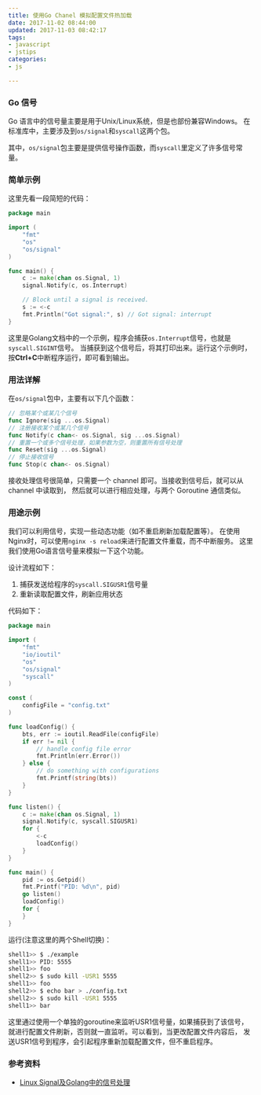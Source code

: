 ```yaml
---
title: 使用Go Chanel 模拟配置文件热加载
date: 2017-11-02 08:44:00
updated: 2017-11-03 08:42:17
tags: 
- javascript
- jstips
categories: 
- js

---
```

### Go 信号

Go 语言中的信号量主要是用于Unix/Linux系统，但是也部份兼容Windows。 在标准库中，主要涉及到`os/signal`和`syscall`这两个包。

其中，`os/signal`包主要是提供信号操作函数，而`syscall`里定义了许多信号常量。

### 简单示例

这里先看一段简短的代码：

```go
package main

import (
	"fmt"
	"os"
	"os/signal"
)

func main() {
	c := make(chan os.Signal, 1)
	signal.Notify(c, os.Interrupt)

	// Block until a signal is received.
	s := <-c
	fmt.Println("Got signal:", s) // Got signal: interrupt
}

```

这里是Golang文档中的一个示例，程序会捕获`os.Interrupt`信号，也就是`syscall.SIGINT`信号。 当捕获到这个信号后，将其打印出来。运行这个示例时，按**Ctrl+C**中断程序运行，即可看到输出。


<!--more-->


### 用法详解

在`os/signal`包中，主要有以下几个函数：

```go
// 忽略某个或某几个信号
func Ignore(sig ...os.Signal)
// 注册接收某个或某几个信号
func Notify(c chan<- os.Signal, sig ...os.Signal)
// 重置一个或多个信号处理，如果参数为空，则重置所有信号处理
func Reset(sig ...os.Signal)
// 停止接收信号
func Stop(c chan<- os.Signal)

```

接收处理信号很简单，只需要一个 channel 即可。当接收到信号后，就可以从 channel 中读取到， 然后就可以进行相应处理，与两个 Goroutine 通信类似。

### 用途示例

我们可以利用信号，实现一些动态功能（如不重启刷新加载配置等）。 在使用Nginx时，可以使用`nginx -s reload`来进行配置文件重载，而不中断服务。 这里我们使用Go语言信号量来模拟一下这个功能。

设计流程如下：

1. 捕获发送给程序的`syscall.SIGUSR1`信号量
2. 重新读取配置文件，刷新应用状态

代码如下：

```go
package main

import (
	"fmt"
	"io/ioutil"
	"os"
	"os/signal"
	"syscall"
)

const (
	configFile = "config.txt"
)

func loadConfig() {
	bts, err := ioutil.ReadFile(configFile)
	if err != nil {
		// handle config file error
		fmt.Println(err.Error())
	} else {
		// do something with configurations
		fmt.Printf(string(bts))
	}
}

func listen() {
	c := make(chan os.Signal, 1)
	signal.Notify(c, syscall.SIGUSR1)
	for {
		<-c
		loadConfig()
	}
}

func main() {
	pid := os.Getpid()
	fmt.Printf("PID: %d\n", pid)
	go listen()
	loadConfig()
	for {
	}
}

```

运行(注意这里的两个Shell切换)：

```bash
shell1>> $ ./example
shell1>> PID: 5555
shell1>> foo
shell2>> $ sudo kill -USR1 5555
shell1>> foo
shell2>> $ echo bar > ./config.txt
shell2>> $ sudo kill -USR1 5555
shell1>> bar

```

这里通过使用一个单独的goroutine来监听USR1信号量，如果捕获到了该信号， 就进行配置文件刷新，否则就一直监听。可以看到，当更改配置文件内容后， 发送USR1信号到程序，会引起程序重新加载配置文件，但不重启程序。

### 参考资料

- [Linux Signal及Golang中的信号处理](http://colobu.com/2015/10/09/Linux-Signals/)